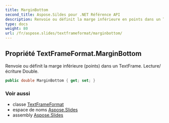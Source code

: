```yaml
---
title: MarginBottom
second_title: Aspose.Sildes pour .NET Référence API
description: Renvoie ou définit la marge inférieure en points dans un TextFrame. Lecture/écriture Double.
type: docs
weight: 80
url: /fr/aspose.slides/textframeformat/marginbottom/
---
```


## Propriété TextFrameFormat.MarginBottom

Renvoie ou définit la marge inférieure (points) dans un TextFrame. Lecture/écriture Double.

```csharp
public double MarginBottom { get; set; }
```

### Voir aussi

* classe [TextFrameFormat](../../textframeformat)
* espace de noms [Aspose.Slides](../../textframeformat)
* assembly [Aspose.Slides](../../../)

<!-- NE PAS ÉDITER : généré par xmldocmd pour Aspose.Slides.dll -->